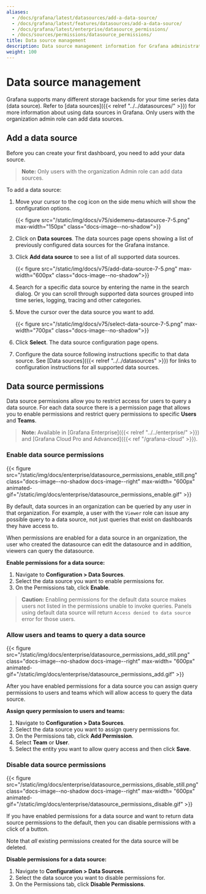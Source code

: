 ```yaml
---
aliases:
  - /docs/grafana/latest/datasources/add-a-data-source/
  - /docs/grafana/latest/features/datasources/add-a-data-source/
  - /docs/grafana/latest/enterprise/datasource_permissions/
  - /docs/sources/permissions/datasource_permissions/
title: Data source management
description: Data source management information for Grafana administrators
weight: 100
---
```


# Data source management

Grafana supports many different storage backends for your time series data (data source). Refer to [data sources]({{< relref "../../datasources/" >}}) for more information about using data sources in Grafana. Only users with the organization admin role can add data sources.

## Add a data source

Before you can create your first dashboard, you need to add your data source.

> **Note:** Only users with the organization Admin role can add data sources.

To add a data source:

1. Move your cursor to the cog icon on the side menu which will show the configuration options.

   {{< figure src="/static/img/docs/v75/sidemenu-datasource-7-5.png" max-width="150px" class="docs-image--no-shadow">}}

1. Click on **Data sources**. The data sources page opens showing a list of previously configured data sources for the Grafana instance.

1. Click **Add data source** to see a list of all supported data sources.

   {{< figure src="/static/img/docs/v75/add-data-source-7-5.png" max-width="600px" class="docs-image--no-shadow">}}

1. Search for a specific data source by entering the name in the search dialog. Or you can scroll through supported data sources grouped into time series, logging, tracing and other categories.

1. Move the cursor over the data source you want to add.

   {{< figure src="/static/img/docs/v75/select-data-source-7-5.png" max-width="700px" class="docs-image--no-shadow">}}

1. Click **Select**. The data source configuration page opens.

1. Configure the data source following instructions specific to that data source. See [Data sources]({{< relref "../../datasources" >}}) for links to configuration instructions for all supported data sources.

## Data source permissions

Data source permissions allow you to restrict access for users to query a data source. For each data source there is a permission page that allows you to enable permissions and restrict query permissions to specific **Users** and **Teams**.

> **Note:** Available in [Grafana Enterprise]({{< relref "../../enterprise/" >}}) and [Grafana Cloud Pro and Advanced]({{< ref "/grafana-cloud" >}}).

### Enable data source permissions

{{< figure src="/static/img/docs/enterprise/datasource_permissions_enable_still.png" class="docs-image--no-shadow docs-image--right" max-width= "600px" animated-gif="/static/img/docs/enterprise/datasource_permissions_enable.gif" >}}

By default, data sources in an organization can be queried by any user in that organization. For example, a user with the `Viewer` role can issue any possible query to a data source, not just
queries that exist on dashboards they have access to.

When permissions are enabled for a data source in an organization, the user who created the datasource can edit the datasource and in addition, viewers can query the datasource.

**Enable permissions for a data source:**

1. Navigate to **Configuration > Data Sources**.
1. Select the data source you want to enable permissions for.
1. On the Permissions tab, click **Enable**.

<div class="clearfix"></div>

> **Caution:** Enabling permissions for the default data source makes users not listed in the permissions unable to invoke queries. Panels using default data source will return `Access denied to data source` error for those users.

### Allow users and teams to query a data source

{{< figure src="/static/img/docs/enterprise/datasource_permissions_add_still.png" class="docs-image--no-shadow docs-image--right" max-width= "600px" animated-gif="/static/img/docs/enterprise/datasource_permissions_add.gif" >}}

After you have enabled permissions for a data source you can assign query permissions to users and teams which will allow access to query the data source.

**Assign query permission to users and teams:**

1. Navigate to **Configuration > Data Sources**.
1. Select the data source you want to assign query permissions for.
1. On the Permissions tab, click **Add Permission**.
1. Select **Team** or **User**.
1. Select the entity you want to allow query access and then click **Save**.

<div class="clearfix"></div>

### Disable data source permissions

{{< figure src="/static/img/docs/enterprise/datasource_permissions_disable_still.png" class="docs-image--no-shadow docs-image--right" max-width= "600px" animated-gif="/static/img/docs/enterprise/datasource_permissions_disable.gif" >}}

If you have enabled permissions for a data source and want to return data source permissions to the default, then you can disable permissions with a click of a button.

Note that _all_ existing permissions created for the data source will be deleted.

**Disable permissions for a data source:**

1. Navigate to **Configuration > Data Sources**.
1. Select the data source you want to disable permissions for.
1. On the Permissions tab, click **Disable Permissions**.

<div class="clearfix"></div>

